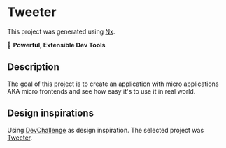 # Tweeter

This project was generated using [Nx](https://nx.dev).

🔎 **Powerful, Extensible Dev Tools**

## Description

The goal of this project is to create an application with micro applications AKA micro frontends and see how easy it's to use it in real world.

## Design inspirations

Using [DevChallenge](https://nx.dev) as design inspiration. The selected project was [Tweeter](https://devchallenges.io/challenges/rleoQc34THclWx1cFFKH).
